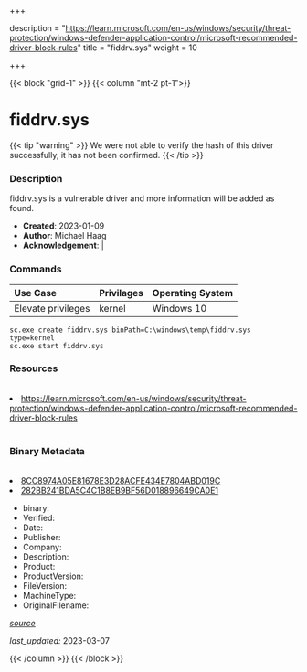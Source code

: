 +++

description = "https://learn.microsoft.com/en-us/windows/security/threat-protection/windows-defender-application-control/microsoft-recommended-driver-block-rules"
title = "fiddrv.sys"
weight = 10

+++


{{< block "grid-1" >}}
{{< column "mt-2 pt-1">}}




# fiddrv.sys 


{{< tip "warning" >}}
We were not able to verify the hash of this driver successfully, it has not been confirmed.
{{< /tip >}}




### Description


fiddrv.sys is a vulnerable driver and more information will be added as found.


- **Created**: 2023-01-09
- **Author**: Michael Haag
- **Acknowledgement**:  | [](https://twitter.com/)

### Commands

| Use Case | Privilages | Operating System | 
|:---- | ---- | ---- |
| Elevate privileges | kernel | Windows 10 |

```
sc.exe create fiddrv.sys binPath=C:\windows\temp\fiddrv.sys type=kernel
sc.exe start fiddrv.sys
```

### Resources
<br>


<li><a href=" https://learn.microsoft.com/en-us/windows/security/threat-protection/windows-defender-application-control/microsoft-recommended-driver-block-rules"> https://learn.microsoft.com/en-us/windows/security/threat-protection/windows-defender-application-control/microsoft-recommended-driver-block-rules</a></li>


<br>


### Binary Metadata
<br>



<li><a href="https://www.virustotal.com/gui/file/8CC8974A05E81678E3D28ACFE434E7804ABD019C">8CC8974A05E81678E3D28ACFE434E7804ABD019C</a></li>

<li><a href="https://www.virustotal.com/gui/file/282BB241BDA5C4C1B8EB9BF56D018896649CA0E1">282BB241BDA5C4C1B8EB9BF56D018896649CA0E1</a></li>



- binary: 
- Verified: 
- Date: 
- Publisher: 
- Company: 
- Description: 
- Product: 
- ProductVersion: 
- FileVersion: 
- MachineType: 
- OriginalFilename: 

[*source*](https://github.com/magicsword-io/LOLDrivers/tree/main/yaml/fiddrv.sys.yml)

*last_updated:* 2023-03-07


{{< /column >}}
{{< /block >}}
